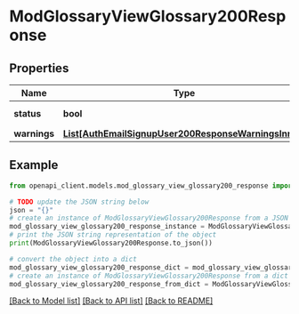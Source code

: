 # ModGlossaryViewGlossary200Response


## Properties

Name | Type | Description | Notes
------------ | ------------- | ------------- | -------------
**status** | **bool** | True on success | 
**warnings** | [**List[AuthEmailSignupUser200ResponseWarningsInner]**](AuthEmailSignupUser200ResponseWarningsInner.md) |  | [optional] 

## Example

```python
from openapi_client.models.mod_glossary_view_glossary200_response import ModGlossaryViewGlossary200Response

# TODO update the JSON string below
json = "{}"
# create an instance of ModGlossaryViewGlossary200Response from a JSON string
mod_glossary_view_glossary200_response_instance = ModGlossaryViewGlossary200Response.from_json(json)
# print the JSON string representation of the object
print(ModGlossaryViewGlossary200Response.to_json())

# convert the object into a dict
mod_glossary_view_glossary200_response_dict = mod_glossary_view_glossary200_response_instance.to_dict()
# create an instance of ModGlossaryViewGlossary200Response from a dict
mod_glossary_view_glossary200_response_from_dict = ModGlossaryViewGlossary200Response.from_dict(mod_glossary_view_glossary200_response_dict)
```
[[Back to Model list]](../README.md#documentation-for-models) [[Back to API list]](../README.md#documentation-for-api-endpoints) [[Back to README]](../README.md)


